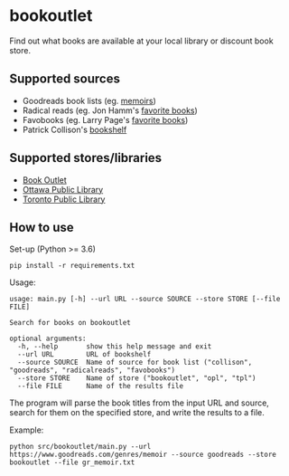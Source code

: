 # bookoutlet
Find out what books are available at your local library or discount book store.

## Supported sources
- Goodreads book lists (eg. [memoirs](https://www.goodreads.com/genres/memoir))
- Radical reads (eg. Jon Hamm's [favorite books](https://radicalreads.com/jon-hamm-favorite-books/))
- Favobooks (eg. Larry Page's [favorite books](http://favobooks.com/enterpreneurs/110-Larry-Page-books-that-stimulate-your-mind.html))
- Patrick Collison's [bookshelf](https://patrickcollison.com/bookshelf)

## Supported stores/libraries
- [Book Outlet](https://www.bookoutlet.ca)
- [Ottawa Public Library](https://biblioottawalibrary.ca/en)
- [Toronto Public Library](https://www.torontopubliclibrary.ca/)

## How to use
Set-up (Python >= 3.6)
```
pip install -r requirements.txt
```

Usage:
```
usage: main.py [-h] --url URL --source SOURCE --store STORE [--file FILE]

Search for books on bookoutlet

optional arguments:
  -h, --help       show this help message and exit
  --url URL        URL of bookshelf
  --source SOURCE  Name of source for book list ("collison", "goodreads", "radicalreads", "favobooks")
  --store STORE    Name of store ("bookoutlet", "opl", "tpl")
  --file FILE      Name of the results file
```

The program will parse the book titles from the input URL and source, search for them on the specified store, and write the results to a file.

Example:
```
python src/bookoutlet/main.py --url https://www.goodreads.com/genres/memoir --source goodreads --store bookoutlet --file gr_memoir.txt
```

